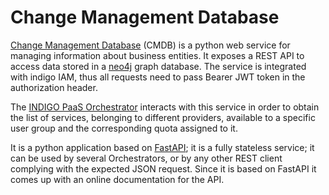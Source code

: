 # Change Management Database

[Change Management Database](https://github.com/indigo-dc/cmdb) (CMDB) is a python web service for managing information about business entities. It exposes a REST API to access data stored in a [neo4j](https://neo4j.com/) graph database. The service is integrated with indigo IAM, thus all requests need to pass Bearer JWT token in the authorization header.

The [INDIGO PaaS Orchestrator](https://github.com/indigo-dc/orchestrator) interacts with this service in order to obtain the list of services, belonging to different providers, available to a specific user group and the corresponding quota assigned to it.

It is a python application based on [FastAPI](https://fastapi.tiangolo.com/); it is a fully stateless service; it can be used by several Orchestrators, or by any other REST client complying with the expected JSON request. Since it is based on FastAPI it comes up with an online documentation for the API.